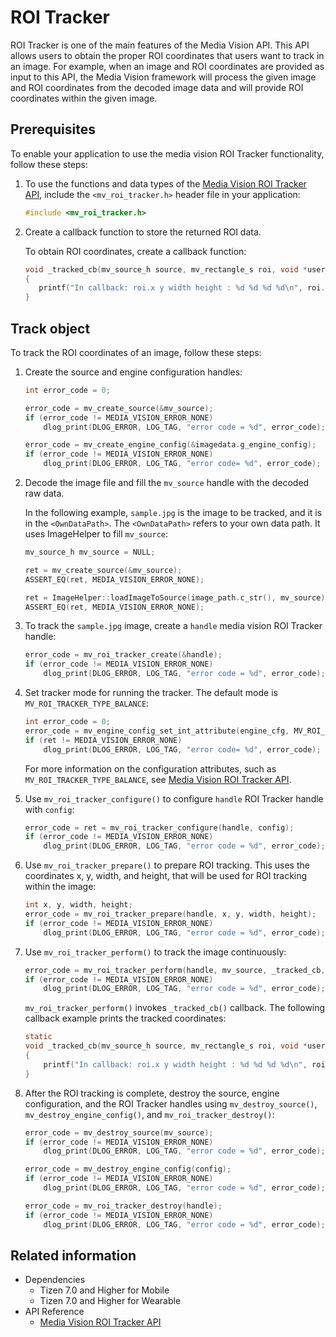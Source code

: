 # ROI Tracker

ROI Tracker is one of the main features of the Media Vision API. This API allows users to obtain the proper ROI coordinates that users want to track in an image. For example, when an image and ROI coordinates are provided as input to this API, the Media Vision framework will process the given image and ROI coordinates from the decoded image data and will provide ROI coordinates within the given image.

## Prerequisites

To enable your application to use the media vision ROI Tracker functionality, follow these steps:

1. To use the functions and data types of the [Media Vision ROI Tracker API](../../api/common/latest/group__CAPI__MEDIA__VISION__ROI__TRACKER__MODULE.html), include the `<mv_roi_tracker.h>` header file in your application:

   ```c
   #include <mv_roi_tracker.h>
   ```

2. Create a callback function to store the returned ROI data.

     To obtain ROI coordinates, create a callback function:

     ```c
    void _tracked_cb(mv_source_h source, mv_rectangle_s roi, void *user_data)
    {
        printf("In callback: roi.x y width height : %d %d %d %d\n", roi.point.x, roi.point.y, roi.width, roi.height);
    }
     ```

<a name="ROITracker"></a>
## Track object

To track the ROI coordinates of an image, follow these steps:

1. Create the source and engine configuration handles:

    ```c
    int error_code = 0;

    error_code = mv_create_source(&mv_source);
    if (error_code != MEDIA_VISION_ERROR_NONE)
        dlog_print(DLOG_ERROR, LOG_TAG, "error code = %d", error_code);

    error_code = mv_create_engine_config(&imagedata.g_engine_config);
    if (error_code != MEDIA_VISION_ERROR_NONE)
        dlog_print(DLOG_ERROR, LOG_TAG, "error code= %d", error_code);
    ```

2. Decode the image file and fill the `mv_source` handle with the decoded raw data.

   In the following example, `sample.jpg` is the image to be tracked, and it is in the `<OwnDataPath>`. The `<OwnDataPath>` refers to your own data path. It uses ImageHelper to fill `mv_source`:

    ```c
    mv_source_h mv_source = NULL;

	ret = mv_create_source(&mv_source);
	ASSERT_EQ(ret, MEDIA_VISION_ERROR_NONE);

	ret = ImageHelper::loadImageToSource(image_path.c_str(), mv_source);
	ASSERT_EQ(ret, MEDIA_VISION_ERROR_NONE);
    ```

3. To track the `sample.jpg` image, create a `handle` media vision ROI Tracker handle:

    ```c
    error_code = mv_roi_tracker_create(&handle);
    if (error_code != MEDIA_VISION_ERROR_NONE)
        dlog_print(DLOG_ERROR, LOG_TAG, "error code = %d", error_code);
    ```

4. Set tracker mode for running the tracker. The default mode is `MV_ROI_TRACKER_TYPE_BALANCE`:

    ```c
    int error_code = 0;
    error_code = mv_engine_config_set_int_attribute(engine_cfg, MV_ROI_TRACKER_TYPE, (int) MV_ROI_TRACKER_TYPE_BALANCE);
	if (ret != MEDIA_VISION_ERROR_NONE)
		dlog_print(DLOG_ERROR, LOG_TAG, "error code= %d", error_code);
    ```

    For more information on the configuration attributes, such as `MV_ROI_TRACKER_TYPE_BALANCE`, see [Media Vision ROI Tracker API](../../api/common/latest/group__CAPI__MEDIA__VISION__ROI__TRACKER__MODULE.html).

5. Use `mv_roi_tracker_configure()` to configure `handle` ROI Tracker handle with `config`:

    ```c
    error_code = ret = mv_roi_tracker_configure(handle, config);
    if (error_code != MEDIA_VISION_ERROR_NONE)
        dlog_print(DLOG_ERROR, LOG_TAG, "error code = %d", error_code);
    ```

6. Use `mv_roi_tracker_prepare()` to prepare ROI tracking. This uses the coordinates x, y, width, and height, that will be used for ROI tracking within the image:

    ```c
    int x, y, width, height;
    error_code = mv_roi_tracker_prepare(handle, x, y, width, height);
    if (error_code != MEDIA_VISION_ERROR_NONE)
        dlog_print(DLOG_ERROR, LOG_TAG, "error code = %d", error_code);
    ```

7. Use `mv_roi_tracker_perform()` to track the image continuously:

    ```c
    error_code = mv_roi_tracker_perform(handle, mv_source, _tracked_cb, NULL);
    if (error_code != MEDIA_VISION_ERROR_NONE)
        dlog_print(DLOG_ERROR, LOG_TAG, "error code = %d", error_code);
    ```

   `mv_roi_tracker_perform()` invokes `_tracked_cb()` callback.
    The following callback example prints the tracked coordinates:

    ```c
    static 
    void _tracked_cb(mv_source_h source, mv_rectangle_s roi, void *user_data)
    {
        printf("In callback: roi.x y width height : %d %d %d %d\n", roi.point.x, roi.point.y, roi.width, roi.height);
    }
    ```

8. After the ROI tracking is complete, destroy the source, engine configuration, and the ROI Tracker handles using `mv_destroy_source()`, `mv_destroy_engine_config()`, and `mv_roi_tracker_destroy()`:

    ```c
    error_code = mv_destroy_source(mv_source);
    if (error_code != MEDIA_VISION_ERROR_NONE)
        dlog_print(DLOG_ERROR, LOG_TAG, "error code = %d", error_code);

    error_code = mv_destroy_engine_config(config);
    if (error_code != MEDIA_VISION_ERROR_NONE)
        dlog_print(DLOG_ERROR, LOG_TAG, "error code = %d", error_code);

    error_code = mv_roi_tracker_destroy(handle);
    if (error_code != MEDIA_VISION_ERROR_NONE)
        dlog_print(DLOG_ERROR, LOG_TAG, "error code = %d", error_code);
    ```

## Related information
- Dependencies
  - Tizen 7.0 and Higher for Mobile
  - Tizen 7.0 and Higher for Wearable
- API Reference
  - [Media Vision ROI Tracker API](../../api/common/latest/group__CAPI__MEDIA__VISION__ROI__TRACKER__MODULE.html)